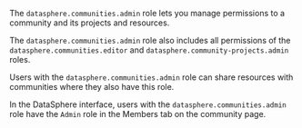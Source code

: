 The `datasphere.communities.admin` role lets you manage permissions to a community and its projects and resources.

The `datasphere.communities.admin` role also includes all permissions of the `datasphere.communities.editor` and `datasphere.community-projects.admin` roles.

Users with the `datasphere.communities.admin` role can share resources with communities where they also have this role.

In the DataSphere interface, users with the `datasphere.communities.admin` role have the `Admin` role in the Members tab on the community page.